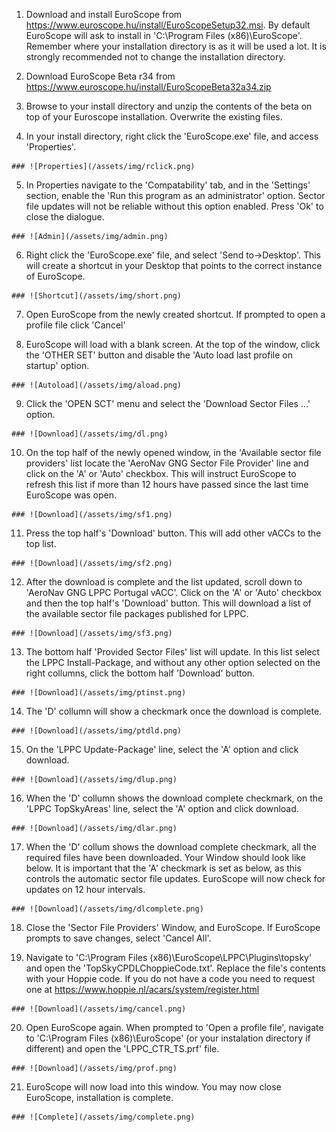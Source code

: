 ---
---

1.   Download and install EuroScope from https://www.euroscope.hu/install/EuroScopeSetup32.msi. By default EuroScope will ask to install in 'C:\Program Files (x86)\EuroScope'. Remember where your installation directory is as it will be used a lot. It is strongly recommended not to change the installation directory.

2.   Download EuroScope Beta r34 from https://www.euroscope.hu/install/EuroScopeBeta32a34.zip

3.   Browse to your install directory and unzip the contents of the beta on top of your Euroscope installation. Overwrite the existing files. 

4.   In your install directory, right click the 'EuroScope.exe' file, and access 'Properties'.

    ### ![Properties](/assets/img/rclick.png)

5.   In Properties navigate to the 'Compatability' tab, and in the 'Settings' section, enable the 'Run this program as an administrator' option. Sector file updates will not be reliable without this option enabled. Press 'Ok' to close the dialogue.

    ### ![Admin](/assets/img/admin.png)

6.   Right click the 'EuroScope.exe' file, and select 'Send to->Desktop'. This will create a shortcut in your Desktop that points to the correct instance of EuroScope.

    ### ![Shortcut](/assets/img/short.png)

7.   Open EuroScope from the newly created shortcut. If prompted to open a profile file click 'Cancel'

8.   EuroScope will load with a blank screen. At the top of the window, click the 'OTHER SET' button and disable the 'Auto load last profile on startup' option.

    ### ![Autoload](/assets/img/aload.png)

9.   Click the 'OPEN SCT' menu and select the 'Download Sector Files ...' option.

    ### ![Download](/assets/img/dl.png)

10.  On the top half of the newly opened window, in the 'Available sector file providers' list locate the 'AeroNav GNG Sector File Provider' line and click on the 'A' or 'Auto' checkbox. This will instruct EuroScope to refresh this list if more than 12 hours have passed since the last time EuroScope was open.

    ### ![Download](/assets/img/sf1.png)

11.  Press the top half's 'Download' button. This will add other vACCs to the top list.

    ### ![Download](/assets/img/sf2.png)

12.  After the download is complete and the list updated, scroll down to 'AeroNav GNG LPPC Portugal vACC'. Click on the 'A' or 'Auto' checkbox and then the top half's 'Download' button. This will download a list of the available sector file packages published for LPPC.

    ### ![Download](/assets/img/sf3.png)

13.  The bottom half 'Provided Sector Files' list will update. In this list select the LPPC Install-Package, and without any other option selected on the right collumns, click the bottom half 'Download' button.

    ### ![Download](/assets/img/ptinst.png)

14.  The 'D' collumn will show a checkmark once the download is complete.

    ### ![Download](/assets/img/ptdld.png)

15.  On the 'LPPC Update-Package' line, select the 'A' option and click download.

    ### ![Download](/assets/img/dlup.png)

16.  When the 'D' collumn shows the download complete checkmark, on the 'LPPC TopSkyAreas' line, select the 'A' option and click download.

    ### ![Download](/assets/img/dlar.png)

17.  When the 'D' collum shows the download complete checkmark, all the required files have been downloaded. Your Window should look like below. It is important that the 'A' checkmark is set as below, as this controls the automatic sector file updates. EuroScope will now check for updates on 12 hour intervals. 

    ### ![Download](/assets/img/dlcomplete.png)

18.  Close the 'Sector File Providers' Window, and EuroScope. If EuroScope prompts to save changes, select 'Cancel All'.

19.  Navigate to 'C:\Program Files (x86)\EuroScope\LPPC\Plugins\topsky' and open the 'TopSkyCPDLChoppieCode.txt'. Replace the file's contents with your Hoppie code. If you do not have a code you need to request one at https://www.hoppie.nl/acars/system/register.html

    ### ![Download](/assets/img/cancel.png)

20.  Open EuroScope again. When prompted to 'Open a profile file', navigate to 'C:\Program Files (x86)\EuroScope' (or your instalation directory if different) and open the 'LPPC_CTR_TS.prf' file.

    ### ![Download](/assets/img/prof.png)

21.  EuroScope will now load into this window. You may now close EuroScope, installation is complete.

    ### ![Complete](/assets/img/complete.png)